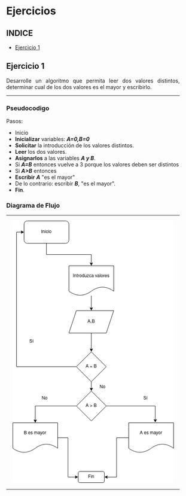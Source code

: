 <dir align ="justify">

# Ejercicios



## INDICE

- [Ejercicio 1](#ejercicio1)


## Ejercicio 1<a name="ejercicio1"></a>


Desarrolle un algoritmo que permita leer dos valores distintos, determinar cual de los dos valores es el mayor y escribirlo.

---

### Pseudocodigo

Pasos: 
- Inicio 
- __Inicializar__ variables: ___A=0,B=0___
- __Solicitar__ la introducción de los valores distintos.
- __Leer__ los dos valores.
- __Asignarlos__ a las variables ___A y B___.
- Si ___A=B___ entonces vuelve a 3 porque los valores deben ser distintos
- Si ___A>B___ entonces
- __Escribir__ ___A___ "es el mayor"
- De lo contrario: escribir ___B___, "es el mayor".
- __Fin__.

### Diagrama de Flujo
---

<div align="center">
<img src="images/Diagrama%20flujo.drawio.png"/>
</div>

---

</dir>

